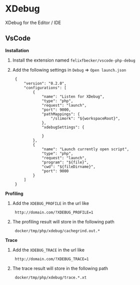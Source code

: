 # XDebug

XDebug for the Editor / IDE

## VsCode

**Installation**

1. Install the extension named `felixfbecker/vscode-php-debug`

2. Add the following settings in `Debug` => `Open launch.json`

        {
            "version": "0.2.0",
            "configurations": [
                {
                    "name": "Listen for XDebug",
                    "type": "php",
                    "request": "launch",
                    "port": 9000,
                    "pathMappings": {
                        "/slimork": "${workspaceRoot}",
                    },
                    "xdebugSettings": {

                    }
                },
                {
                    "name": "Launch currently open script",
                    "type": "php",
                    "request": "launch",
                    "program": "${file}",
                    "cwd": "${fileDirname}",
                    "port": 9000
                }
            ]
        }

**Profiling**

1. Add the `XDEBUG_PROFILE` in the url like

        http://domain.com/?XDEBUG_PROFILE=1

2. The profiling result will store in the following path

        docker/tmp/php/xdebug/cachegrind.out.*

**Trace**

1. Add the `XDEBUG_TRACE` in the url like

        http://domain.com/?XDEBUG_TRACE=1

2. The trace result will store in the following path

        docker/tmp/php/xdebug/trace.*.xt
